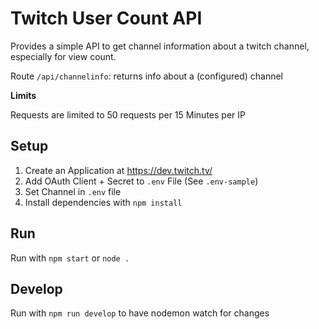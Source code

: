 # Twitch User Count API

Provides a simple API to get channel information about a twitch channel, especially for view count.

Route `/api/channelinfo`:
returns info about a (configured) channel

**Limits**

Requests are limited to 50 requests per 15 Minutes per IP

## Setup

1. Create an Application at https://dev.twitch.tv/ 
2. Add OAuth Client + Secret to `.env` File (See `.env-sample`)
3. Set Channel in `.env` file 
4. Install dependencies with `npm install`

## Run

Run with `npm start` or `node .`

## Develop

Run with `npm run develop` to have nodemon watch for changes
